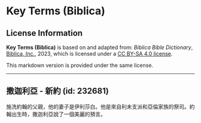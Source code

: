 # Key Terms (Biblica)

## License Information

**Key Terms (Biblica)** is based on and adapted from: _Biblica Bible Dictionary_, [Biblica, Inc.](https://www.biblica.com/), 2023, which is licensed under a [CC BY-SA 4.0 license](https://creativecommons.org/licenses/by-sa/4.0/legalcode.en).

This markdown version is provided under the same license.



--------------------------------

## 撒迦利亞 - 新約 (id: 232681)

施洗約翰的父親，他的妻子是伊利莎白。他是來自利未支派和亞倫家族的祭司。約翰出生時，撒迦利亞說了一個美麗的預言。


